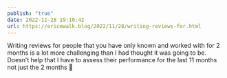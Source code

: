 ```yaml
---
publish: "true"
date: 2022-11-28 19:10:42
url: https://ericmwalk.blog/2022/11/28/writing-reviews-for.html
---
```

Writing reviews for people that you have only known and worked with for 2 months is a lot more challenging than I had thought it was going to be. Doesn’t help that I have to assess their performance for the last 11 months not just the 2 months 🫣